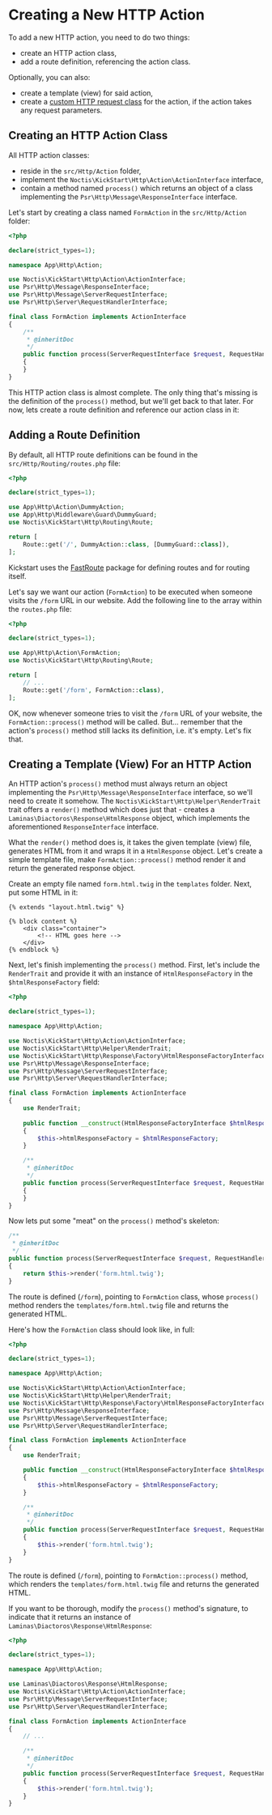 # Creating a New HTTP Action

To add a new HTTP action, you need to do two things:

* create an HTTP action class,
* add a route definition, referencing the action class.

Optionally, you can also:

* create a template (view) for said action,
* create a [custom HTTP request class](../Custom_Http_Requests.md) for the action, if the action takes any request 
  parameters.

## Creating an HTTP Action Class

All HTTP action classes:

* reside in the `src/Http/Action` folder,
* implement the `Noctis\KickStart\Http\Action\ActionInterface` interface,
* contain a method named `process()` which returns an object of a class implementing the 
  `Psr\Http\Message\ResponseInterface` interface.

Let's start by creating a class named `FormAction` in the `src/Http/Action` folder:

```php
<?php

declare(strict_types=1);

namespace App\Http\Action;

use Noctis\KickStart\Http\Action\ActionInterface;
use Psr\Http\Message\ResponseInterface;
use Psr\Http\Message\ServerRequestInterface;
use Psr\Http\Server\RequestHandlerInterface;

final class FormAction implements ActionInterface
{
    /**
     * @inheritDoc
     */
    public function process(ServerRequestInterface $request, RequestHandlerInterface $handler): ResponseInterface
    {
    }
}
```

This HTTP action class is almost complete. The only thing that's missing is the definition of the `process()` method, 
but we'll get back to that later. For now, lets create a route definition and reference our action class in it:

## Adding a Route Definition

By default, all HTTP route definitions can be found in the `src/Http/Routing/routes.php` file:

```php
<?php

declare(strict_types=1);

use App\Http\Action\DummyAction;
use App\Http\Middleware\Guard\DummyGuard;
use Noctis\KickStart\Http\Routing\Route;

return [
    Route::get('/', DummyAction::class, [DummyGuard::class]),
];
```

Kickstart uses the [FastRoute](https://github.com/nikic/FastRoute) package for defining routes and for routing itself.

Let's say we want our action (`FormAction`) to be executed when someone visits the `/form` URL in our website. Add the
following line to the array within the `routes.php` file:

```php
<?php

declare(strict_types=1);

use App\Http\Action\FormAction;
use Noctis\KickStart\Http\Routing\Route;

return [
    // ...
    Route::get('/form', FormAction::class),
];
```

OK, now whenever someone tries to visit the `/form` URL of your website, the `FormAction::process()` method will be 
called. But... remember that the action's `process()` method still lacks its definition, i.e. it's empty. Let's fix 
that.

## Creating a Template (View) For an HTTP Action

An HTTP action's `process()` method must always return an object implementing the `Psr\Http\Message\ResponseInterface` 
interface, so we'll need to create it somehow. The `Noctis\KickStart\Http\Helper\RenderTrait` trait offers a `render()` 
method which does just that - creates a `Laminas\Diactoros\Response\HtmlResponse` object, which implements the 
aforementioned `ResponseInterface` interface.

What the `render()` method does is, it takes the given template (view) file, generates HTML from it and wraps it in 
a `HtmlResponse` object. Let's create a simple template file, make `FormAction::process()` method render it and return 
the generated response object.

Create an empty file named `form.html.twig` in the `templates` folder. Next, put some HTML in it:

```twig
{% extends "layout.html.twig" %}

{% block content %}
    <div class="container">
        <!-- HTML goes here -->
    </div>
{% endblock %}
```

Next, let's finish implementing the `process()` method. First, let's include the `RenderTrait` and provide it with an
instance of `HtmlResponseFactory` in the `$htmlResponseFactory` field:

```php
<?php

declare(strict_types=1);

namespace App\Http\Action;

use Noctis\KickStart\Http\Action\ActionInterface;
use Noctis\KickStart\Http\Helper\RenderTrait;
use Noctis\KickStart\Http\Response\Factory\HtmlResponseFactoryInterface;
use Psr\Http\Message\ResponseInterface;
use Psr\Http\Message\ServerRequestInterface;
use Psr\Http\Server\RequestHandlerInterface;

final class FormAction implements ActionInterface
{
    use RenderTrait;
    
    public function __construct(HtmlResponseFactoryInterface $htmlResponseFactory)
    {
        $this->htmlResponseFactory = $htmlResponseFactory;
    }

    /**
     * @inheritDoc
     */
    public function process(ServerRequestInterface $request, RequestHandlerInterface $handler): ResponseInterface
    {
    }
}
```

Now lets put some "meat" on the `process()` method's skeleton:

```php
/**
 * @inheritDoc
 */
public function process(ServerRequestInterface $request, RequestHandlerInterface $handler): ResponseInterface
{
    return $this->render('form.html.twig');
}
```

The route is defined (`/form`), pointing to `FormAction` class, whose `process()` method renders the 
`templates/form.html.twig` file and returns the generated HTML.

Here's how the `FormAction` class should look like, in full:

```php
<?php

declare(strict_types=1);

namespace App\Http\Action;

use Noctis\KickStart\Http\Action\ActionInterface;
use Noctis\KickStart\Http\Helper\RenderTrait;
use Noctis\KickStart\Http\Response\Factory\HtmlResponseFactoryInterface;
use Psr\Http\Message\ResponseInterface;
use Psr\Http\Message\ServerRequestInterface;
use Psr\Http\Server\RequestHandlerInterface;

final class FormAction implements ActionInterface
{
    use RenderTrait;

    public function __construct(HtmlResponseFactoryInterface $htmlResponseFactory)
    {
        $this->htmlResponseFactory = $htmlResponseFactory;
    }

    /**
     * @inheritDoc
     */
    public function process(ServerRequestInterface $request, RequestHandlerInterface $handler): ResponseInterface
    {
        $this->render('form.html.twig');
    }
}
```

The route is defined (`/form`), pointing to `FormAction::process()` method, which renders the `templates/form.html.twig`
file and returns the generated HTML.

If you want to be thorough, modify the `process()` method's signature, to indicate that it returns an instance of 
`Laminas\Diactoros\Response\HtmlResponse`:

```php
<?php

declare(strict_types=1);

namespace App\Http\Action;

use Laminas\Diactoros\Response\HtmlResponse;
use Noctis\KickStart\Http\Action\ActionInterface;
use Psr\Http\Message\ServerRequestInterface;
use Psr\Http\Server\RequestHandlerInterface;

final class FormAction implements ActionInterface
{
    // ...

    /**
     * @inheritDoc
     */
    public function process(ServerRequestInterface $request, RequestHandlerInterface $handler): HtmlResponse
    {
        $this->render('form.html.twig');
    }
}
```
